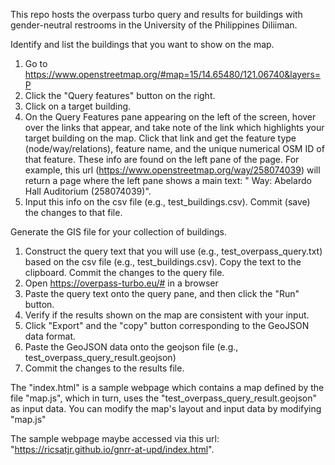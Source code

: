 This repo hosts the overpass turbo query and results for buildings with gender-neutral restrooms in the University of the Philippines Diliiman. 

Identify and list the buildings that you want to show on the map. 
1. Go to https://www.openstreetmap.org/#map=15/14.65480/121.06740&layers=P
2. Click the "Query features" button on the right.
3. Click on a target building.
4. On the Query Features pane appearing on the left of the screen, hover over the links that appear, and take note of the link which highlights your target building on the map. Click that link and get the feature type (node/way/relations), feature name, and the unique numerical OSM ID of that feature. These info are found on the left pane of the page.  For example, this url (https://www.openstreetmap.org/way/258074039) will return a page where the left pane shows a main text: " Way: Abelardo Hall Auditorium (258074039)". 
5. Input this info on the csv file (e.g., test_buildings.csv). Commit (save) the changes to that file.

Generate the GIS file for your collection of buildings. 
1. Construct the query text that you will use (e.g., test_overpass_query.txt) based on the csv file (e.g., test_buildings.csv). Copy the text to the clipboard. Commit the changes to the query file.
2. Open https://overpass-turbo.eu/# in a browser
3. Paste the query text onto the query pane, and then click the "Run" button.
4. Verify if the results shown on the map are consistent with your input.
5. Click "Export" and the "copy" button corresponding to the GeoJSON data format. 
6. Paste the GeoJSON data onto the geojson file (e.g., test_overpass_query_result.geojson)
7. Commit the changes to the results file.

The "index.html" is a sample webpage which contains a map defined by the file "map.js", which in turn, uses the "test_overpass_query_result.geojson" as input data.  You can modify the map's layout and input data by modifying "map.js"

The sample webpage maybe accessed via this url:  "https://ricsatjr.github.io/gnrr-at-upd/index.html".  
